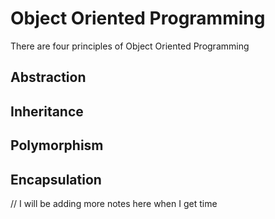 # Object Oriented Programming

There are four principles of Object Oriented Programming

## Abstraction
## Inheritance
## Polymorphism
## Encapsulation

// I will be adding more notes here when I get time
